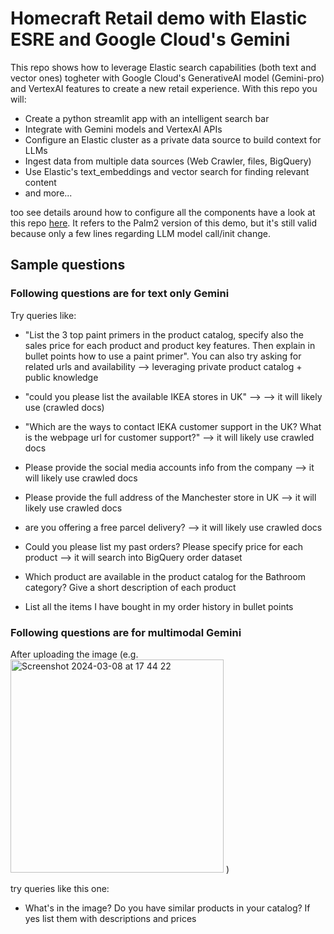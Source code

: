 # Homecraft Retail demo with Elastic ESRE and Google Cloud's Gemini

This repo shows how to leverage Elastic search capabilities (both text and vector ones) togheter with Google Cloud's GenerativeAI model (Gemini-pro) and VertexAI features to create a new retail experience. With this repo you will:

- Create a python streamlit app with an intelligent search bar
- Integrate with Gemini models and VertexAI APIs
- Configure an Elastic cluster as a private data source to build context for LLMs
- Ingest data from multiple data sources (Web Crawler, files, BigQuery)
- Use Elastic's text_embeddings and vector search for finding relevant content
- and more...

too see details around how to configure all the components have a look at this repo [here](https://github.com/valerioarvizzigno/homecraft_vertex_lab). It refers to the Palm2 version of this demo, but it's still valid because only a few lines regarding LLM model call/init change.

## Sample questions

### Following questions are for text only Gemini

Try queries like: 

- "List the 3 top paint primers in the product catalog, specify also the sales price for each product and product key features. Then explain in bullet points how to use a paint primer".
You can also try asking for related urls and availability --> leveraging private product catalog + public knowledge

- "could you please list the available IKEA stores in UK" --> --> it will likely use (crawled docs)

- "Which are the ways to contact IEKA customer support in the UK? What is the webpage url for customer support?" --> it will likely use crawled docs

- Please provide the social media accounts info from the company --> it will likely use crawled docs

- Please provide the full address of the Manchester store in UK --> it will likely use crawled docs

- are you offering a free parcel delivery? --> it will likely use crawled docs

- Could you please list my past orders? Please specify price for each product --> it will search into BigQuery order dataset

- Which product are available in the product catalog for the Bathroom category? Give a short description of each product

- List all the items I have bought in my order history in bullet points

### Following questions are for multimodal Gemini

After uploading the image (e.g. <img width="341" alt="Screenshot 2024-03-08 at 17 44 22" src="https://github.com/valerioarvizzigno/homecraft_gemini/assets/122872322/1db285d7-6a8a-463b-8e66-13bd3ea63133">
) 

try queries like this one:

- What's in the image? Do you have similar products in your catalog? If yes list them with descriptions and prices

